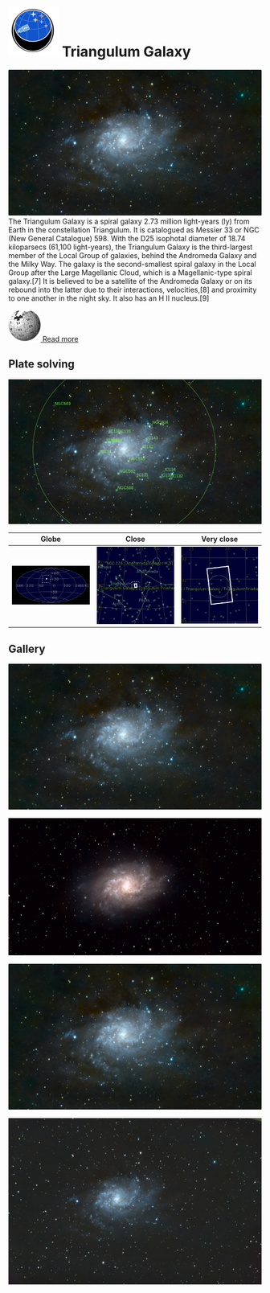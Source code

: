# ![](Imaging//Common/pyl-tiny.png) Triangulum Galaxy
![IMG](Imaging//HD/Triangulum_Galaxy+00+co.jpg)
The Triangulum Galaxy is a spiral galaxy 2.73 million light-years (ly) from Earth in the constellation Triangulum. It is catalogued as Messier 33 or NGC (New General Catalogue) 598. With the D25 isophotal diameter of 18.74 kiloparsecs (61,100 light-years), the Triangulum Galaxy is the third-largest member of the Local Group of galaxies, behind the Andromeda Galaxy and the Milky Way. The galaxy is the second-smallest spiral galaxy in the Local Group after the Large Magellanic Cloud, which is a Magellanic-type spiral galaxy.[7] It is believed to be a satellite of the Andromeda Galaxy or on its rebound into the latter due to their interactions, velocities,[8] and proximity to one another in the night sky. It also has an H II nucleus.[9]

[![](Imaging//Common/Wikipedia.png) Read more](https://en.wikipedia.org/wiki/Triangulum_Galaxy)
## Plate solving 


![IMG](Imaging//HD/Triangulum_Galaxy_Annotated.jpg)


| Globe | Close | Very close |
| ----- | ----- | ----- |
|![IMG](Imaging//HD/Triangulum_Galaxy_Globe.jpg) |![IMG](Imaging//HD/Triangulum_Galaxy_Close.jpg) |![IMG](Imaging//HD/Triangulum_Galaxy_Closer.jpg) |

## Gallery
![IMG](Imaging//HD/Triangulum_Galaxy+00+co.jpg) 

![IMG](Imaging//HD/Triangulum_Galaxy+01+co.jpg) 

![IMG](Imaging//HD/Triangulum_Galaxy+02+co.jpg) 

![IMG](Imaging//HD/Triangulum_Galaxy+03+co.jpg) 

